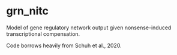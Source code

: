 # grn_nitc

Model of gene regulatory network output given nonsense-induced transcriptional compensation. 

Code borrows heavily from Schuh et al., 2020.